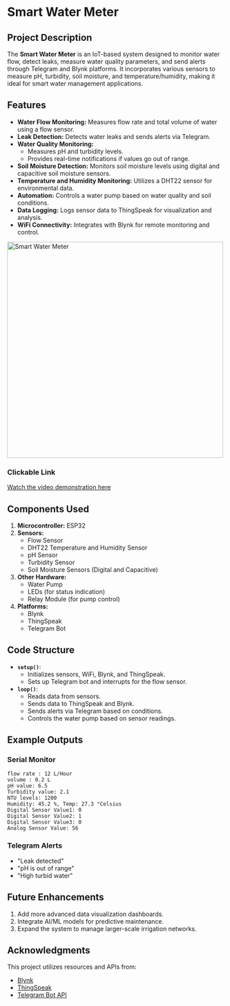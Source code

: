 # Smart Water Meter

## Project Description
The **Smart Water Meter** is an IoT-based system designed to monitor water flow, detect leaks, measure water quality parameters, and send alerts through Telegram and Blynk platforms. It incorporates various sensors to measure pH, turbidity, soil moisture, and temperature/humidity, making it ideal for smart water management applications.

## Features
- **Water Flow Monitoring:** Measures flow rate and total volume of water using a flow sensor.
- **Leak Detection:** Detects water leaks and sends alerts via Telegram.
- **Water Quality Monitoring:**
  - Measures pH and turbidity levels.
  - Provides real-time notifications if values go out of range.
- **Soil Moisture Detection:** Monitors soil moisture levels using digital and capacitive soil moisture sensors.
- **Temperature and Humidity Monitoring:** Utilizes a DHT22 sensor for environmental data.
- **Automation:** Controls a water pump based on water quality and soil conditions.
- **Data Logging:** Logs sensor data to ThingSpeak for visualization and analysis.
- **WiFi Connectivity:** Integrates with Blynk for remote monitoring and control.


<img src="https://github.com/user-attachments/assets/24fca919-8044-4902-a2fd-91886afc9a93" alt="Smart Water Meter" width="500">

### Clickable Link
[Watch the video demonstration here](https://youtu.be/2EYEUr2KouQ?si=mXCB3wliCxFeNHoB)


## Components Used
1. **Microcontroller:** ESP32
2. **Sensors:**
   - Flow Sensor
   - DHT22 Temperature and Humidity Sensor
   - pH Sensor
   - Turbidity Sensor
   - Soil Moisture Sensors (Digital and Capacitive)
3. **Other Hardware:**
   - Water Pump
   - LEDs (for status indication)
   - Relay Module (for pump control)
4. **Platforms:**
   - Blynk
   - ThingSpeak
   - Telegram Bot


## Code Structure
- **`setup()`**:
  - Initializes sensors, WiFi, Blynk, and ThingSpeak.
  - Sets up Telegram bot and interrupts for the flow sensor.
- **`loop()`**:
  - Reads data from sensors.
  - Sends data to ThingSpeak and Blynk.
  - Sends alerts via Telegram based on conditions.
  - Controls the water pump based on sensor readings.

## Example Outputs
### Serial Monitor
```
flow rate : 12 L/Hour
volume : 0.2 L
pH value: 6.5
Turbidity value: 2.1
NTU levels: 1200
Humidity: 45.2 %, Temp: 27.3 °Celsius
Digital Sensor Value1: 0
Digital Sensor Value2: 1
Digital Sensor Value3: 0
Analog Sensor Value: 56
```
### Telegram Alerts
- "Leak detected"
- "pH is out of range"
- "High turbid water"

## Future Enhancements
1. Add more advanced data visualization dashboards.
2. Integrate AI/ML models for predictive maintenance.
3. Expand the system to manage larger-scale irrigation networks.

## Acknowledgments
This project utilizes resources and APIs from:
- [Blynk](https://blynk.io/)
- [ThingSpeak](https://thingspeak.com/)
- [Telegram Bot API](https://core.telegram.org/bots)

